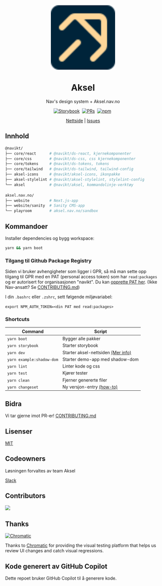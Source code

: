 <h1 align="center">
    <img src="/aksel.nav.no/website/public/favicon.svg" style="width:13rem" />
    <br/><br/>Aksel
</h1>

<div align="center">
    <p>Nav's design system + Aksel.nav.no</p>
    <p>
      <a href="https://aksel.nav.no/storybook/"><img alt="Storybook" src="https://shields.io/badge/storybook-white?logo=storybook&style=flat" /></a>&nbsp;
      <a href="https://github.com/navikt/aksel/pulls"><img alt="PRs" src="https://img.shields.io/badge/PRs-welcome-green.svg?color=%23262626" /></a>&nbsp;
      <a href="https://www.npmjs.com/package/@navikt/ds-css"><img alt="npm" src="https://img.shields.io/npm/v/@navikt/ds-css?label=version" /></a>&nbsp;
    </p>
    <p>
      <a href="https://aksel.nav.no">Nettside</a> | <a href="https://github.com/navikt/aksel/issues">Issues</a>
    </p>
</div>

## Innhold

```sh
@navikt/
├── core/react      # @navikt/ds-react, kjernekomponenter
├── core/css        # @navikt/ds-css, css kjernekomponenter
├── core/tokens     # @navikt/ds-tokens, tokens
├── core/tailwind   # @navikt/ds-tailwind, tailwind-config
├── aksel-icons     # @navikt/aksel-icons, ikonpakke
├── aksel-stylelint # @navikt/aksel-stylelint, stylelint-config
└── aksel           # @navikt/aksel, kommandolinje-verktøy

aksel.nav.no/
├── website         # Next.js-app
├── website/sanity  # Sanity CMS-app
└── playroom        # aksel.nav.no/sandbox
```

## Kommandoer

Installer dependencies og bygg workspace:

```sh
yarn && yarn boot
```

### Tilgang til Github Package Registry

Siden vi bruker avhengigheter som ligger i GPR, så må man sette opp tilgang til GPR med en PAT (personal access token) som har `read:packages` og er autorisert for organisasjonen "navikt". Du kan [opprette PAT her](https://github.com/settings/tokens). (Ikke Nav-ansatt? Se [CONTRIBUTING.md](https://github.com/navikt/aksel/blob/main/CONTRIBUTING.md))

I din `.bashrc` eller `.zshrc`, sett følgende miljøvariabel:

`export NPM_AUTH_TOKEN=<din PAT med read:packages>`

### Shortcuts

| Command                   | Script                                                                                                 |
| ------------------------- | ------------------------------------------------------------------------------------------------------ |
| `yarn boot`               | Bygger alle pakker                                                                                     |
| `yarn storybook`          | Starter storybook                                                                                      |
| `yarn dev`                | Starter aksel-nettsiden [(Mer info)](https://github.com/navikt/aksel/blob/main/aksel.nav.no/README.md) |
| `yarn example:shadow-dom` | Starter demo-app med shadow-dom                                                                        |
| `yarn lint`               | Linter kode og css                                                                                     |
| `yarn test`               | Kjører tester                                                                                          |
| `yarn clean`              | Fjerner genererte filer                                                                                |
| `yarn changeset`          | Ny versjon-entry [(how-to)](https://github.com/navikt/aksel/blob/main/.changeset/README.md)            |

## Bidra

Vi tar gjerne imot PR-er! [CONTRIBUTING.md](https://github.com/navikt/aksel/blob/main/CONTRIBUTING.md)

## Lisenser

[MIT](https://github.com/navikt/aksel/blob/main/LICENSE)

## Codeowners

Løsningen forvaltes av team Aksel

[Slack](https://nav-it.slack.com/archives/C7NE7A8UF)

## Contributors

<a href="https://github.com/navikt/aksel/graphs/contributors">
  <img src="https://contrib.rocks/image?repo=navikt/aksel" />
</a>

## Thanks

<a href="https://www.chromatic.com/"><img src="https://user-images.githubusercontent.com/321738/84662277-e3db4f80-af1b-11ea-88f5-91d67a5e59f6.png" width="153" height="30" alt="Chromatic" /></a>

Thanks to [Chromatic](https://www.chromatic.com/) for providing the visual testing platform that helps us review UI changes and catch visual regressions.

## Kode generert av GitHub Copilot

Dette repoet bruker GitHub Copilot til å generere kode.
